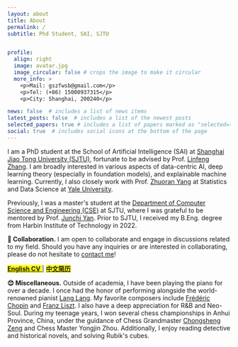 ```yaml
---
layout: about
title: About
permalink: /
subtitle: Phd Student, SAI, SJTU


profile:
  align: right
  image: avatar.jpg
  image_circular: false # crops the image to make it circular
  more_info: > 
    <p>Mail: gszfwsb@gmail.com</p>
    <p>Tel: (+86) 15000937315</p>
    <p>City: Shanghai, 200240</p>

news: false  # includes a list of news items
latest_posts: false  # includes a list of the newest posts
selected_papers: true # includes a list of papers marked as "selected={true}"
social: true  # includes social icons at the bottom of the page
---
```


I am a PhD student at the School of Artificial Intelligence (SAI) at [Shanghai Jiao Tong University (SJTU)](https://en.sjtu.edu.cn/), fortunate to be advised by Prof. [Linfeng Zhang](http://www.zhanglinfeng.tech/). I am broadly interested in various aspects of data-centric AI, deep learning theory (especially in foundation models), and explainable machine learning. Currently, I also closely work with Prof. [Zhuoran Yang](https://zhuoranyang.github.io/) at Statistics and Data Science at [Yale University](https://statistics.yale.edu/).

Previously, I was a master's student at the [Department of Computer Science and Engineering (CSE)](https://www.cs.sjtu.edu.cn/en/) at SJTU, where I was grateful to be mentored by Prof. [Junchi Yan](https://thinklab.sjtu.edu.cn/). Prior to SJTU, I received my B.Eng. degree from Harbin Institute of Technology in 2022.

<b>👋 Collaboration.</b> I am open to collaborate and engage in discussions related to my field. Should you have any inquiries or are interested in collaborating, please do not hesitate to <a href='mailto:gszfwsb@gmail.com'> contact me</a>!

<!-- linke to cv -->
<mark> <a href='/assets/pdf/cv_en_shaobowang.pdf'> <b>English CV</b> </a> </mark> | <mark> <a href='/assets/pdf/cv_zh_shaobowang.pdf'> <b>中文简历</b></a> </mark>

<b>:blush: Miscellaneous.</b> Outside of academia, I have been playing the piano for over a decade. I once had the honor of performing alongside the world-renowned pianist [Lang Lang](https://en.wikipedia.org/wiki/Lang_Lang). My favorite composers include [Frédéric Chopin](https://en.wikipedia.org/wiki/Fr%C3%A9d%C3%A9ric_Chopin) and [Franz Liszt](https://en.wikipedia.org/wiki/Franz_Liszt). I also have a deep appreciation for R&B and Neo-Soul. During my teenage years, I won several chess championships in Anhui Province, China, under the guidance of Chess Grandmaster [Chongsheng Zeng](https://en.wikipedia.org/wiki/Zeng_Chongsheng) and Chess Master Yongjin Zhou. Additionally, I enjoy reading detective and historical novels, and solving Rubik's cubes.

